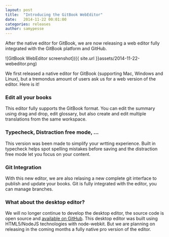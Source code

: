 ```yaml
---
layout: post
title:  "Introducing the GitBook WebEditor"
date:   2014-11-22 00:01:00
categories: releases
author: samypesse
---
```


After the native editor for GitBook, we are now releasing a web editor fully integrated with the GitBook platform and GitHub.

<!-- more -->

![GitBook WebEditor screenshot]({{ site.url }}assets/2014-11-22-webeditor.png)

We first released a native editor for GitBook (supporting Mac, Windows and Linux), but a tremondus amount of users ask us for a web version of the editor. Here is it!

### Edit all your books

This editor fully supports the GitBook format. You can edit the summary using drag and drop, edit glossary, but also create and edit multiple translations from the same workspace.

### Typecheck, Distraction free mode, ...

This version was been made to simplify your wrtting experience. Built in typecheck helps spot spelling mistakes before saving and the distraction free mode let you focus on your content.

### Git Integration

With this new editor, we are also relasing a new complete git interface to publish and update your books. Git is fully integrated with the editor, you can manage branches.

### What about the desktop editor?

We will no longer continue to develop the desktop editor, the source code is open source and [available on GitHub](https://github.com/GitbookIO/blog). This desktop editor was built using HTML5/NodeJS technologies with node-webkit. But we are planning on releasing in the coming months a fully native pro version of the editor.

